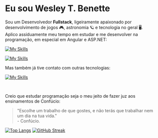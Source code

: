 # Eu sou Wesley T. Benette
Sou um Desenvolvedor **Fullstack**, ligeiramente apaixonado por desenvolvimento de jogos 🎮, astronomia 🪐 e tecnologia no geral 🖥️.<br/>
Aplico assiduamente meu tempo em estudar e me desenvolver na programação, em especial em Angular e ASP.NET:

[![My Skills](https://skillicons.dev/icons?i=angular,dotnet,postgresql,bash,postman,git,notion)](https://skillicons.dev)

[![My Skills](https://skillicons.dev/icons?i=html,css,scss,js,ts,cs)](https://skillicons.dev)

Mas também já tive contato com outras tecnologias:

[![My Skills](https://skillicons.dev/icons?i=c,cpp,java,spring,kotlin,dart,flutter,react,nodejs,python,php)](https://skillicons.dev)

<br/>

Creio que estudar programação seja o meu jeito de fazer juz aos ensinamentos de Confúcio:
> "Escolhe um trabalho de que gostes, e não terás que trabalhar nem um dia na tua vida." <br/>
> \- Confúcio.

[![Top Langs](https://github-readme-stats.vercel.app/api/top-langs/?username=WesleyTelesBenette&layout=compact&theme=github_dark&hide_border=true&locale=pt-br)](https://github.com/anuraghazra/github-readme-stats)
[![GitHub Streak](https://streak-stats.demolab.com?user=WesleyTelesBenette&theme=github-dark-blue&hide_border=true&locale=pt_BR&date_format=j%2Fn%5B%2FY%5D&exclude_days=Sun%2CWed&card_width=500)](https://git.io/streak-stats)
